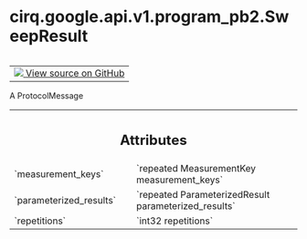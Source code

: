 <div itemscope itemtype="http://developers.google.com/ReferenceObject">
<meta itemprop="name" content="cirq.google.api.v1.program_pb2.SweepResult" />
<meta itemprop="path" content="Stable" />
</div>

# cirq.google.api.v1.program_pb2.SweepResult

<!-- Insert buttons and diff -->

<table class="tfo-notebook-buttons tfo-api" align="left">

<td>
  <a target="_blank" href="https://github.com/quantumlib/cirq/tree/master/cirq/google/api/v1/program.proto">
    <img src="https://www.tensorflow.org/images/GitHub-Mark-32px.png" />
    View source on GitHub
  </a>
</td>
</table>



A ProtocolMessage

<!-- Placeholder for "Used in" -->




<!-- Tabular view -->
 <table class="responsive fixed orange">
<colgroup><col width="214px"><col></colgroup>
<tr><th colspan="2"><h2 class="add-link">Attributes</h2></th></tr>

<tr>
<td>
`measurement_keys`
</td>
<td>
`repeated MeasurementKey measurement_keys`
</td>
</tr><tr>
<td>
`parameterized_results`
</td>
<td>
`repeated ParameterizedResult parameterized_results`
</td>
</tr><tr>
<td>
`repetitions`
</td>
<td>
`int32 repetitions`
</td>
</tr>
</table>



